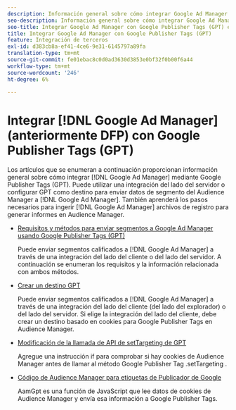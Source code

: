 ```yaml
---
description: Información general sobre cómo integrar Google Ad Manager mediante Google Publisher Tags (GPT).
seo-description: Información general sobre cómo integrar Google Ad Manager mediante Google Publisher Tags (GPT) en Adobe Audience Manager (AAM).
seo-title: Integrar Google Ad Manager con Google Publisher Tags (GPT) en Adobe Audience Manager (AAM)
title: Integrar Google Ad Manager con Google Publisher Tags (GPT)
feature: Integración de terceros
exl-id: d383cb8a-ef41-4ce6-9e31-6145797a89fa
translation-type: tm+mt
source-git-commit: fe01ebac8c0d0ad3630d3853e0bf32f0b00f6a44
workflow-type: tm+mt
source-wordcount: '246'
ht-degree: 6%

---
```


# Integrar [!DNL Google Ad Manager] (anteriormente DFP) con Google Publisher Tags (GPT)

Los artículos que se enumeran a continuación proporcionan información general sobre cómo integrar [!DNL Google Ad Manager] mediante Google Publisher Tags (GPT). Puede utilizar una integración del lado del servidor o configurar GPT como destino para enviar datos de segmento del Audience Manager a [!DNL Google Ad Manager]. También aprenderá los pasos necesarios para ingerir [!DNL Google Ad Manager] archivos de registro para generar informes en Audience Manager.

* [Requisitos y métodos para enviar segmentos a Google Ad Manager usando Google Publisher Tags (GPT)](/help/using/integration/gpt-aam-destination/gpt-aam-requirements.md)

   Puede enviar segmentos calificados a [!DNL Google Ad Manager] a través de una integración del lado del cliente o del lado del servidor. A continuación se enumeran los requisitos y la información relacionada con ambos métodos.

* [Crear un destino GPT](/help/using/integration/gpt-aam-destination/gpt-aam-create-destination.md)

   Puede enviar segmentos calificados a [!DNL Google Ad Manager] a través de una integración del lado del cliente (del lado del explorador) o del lado del servidor. Si elige la integración del lado del cliente, debe crear un destino basado en cookies para Google Publisher Tags en Audience Manager.

* [Modificación de la llamada de API de setTargeting de GPT](/help/using/integration/gpt-aam-destination/gpt-aam-modify-api.md)

   Agregue una instrucción if para comprobar si hay cookies de Audience Manager antes de llamar al método Google Publisher Tag .setTargeting .

* [Código de Audience Manager para etiquetas de Publicador de Google](/help/using/integration/gpt-aam-destination/gpt-aam-aamgpt-code.md)

   AamGpt es una función de JavaScript que lee datos de cookies de Audience Manager y envía esa información a Google Publisher Tags.
